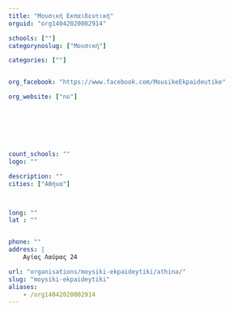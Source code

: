 ```yaml
---
title: "Μουσική Εκπαιδευτική"
orguid: "org14042020002914"

schools: [""]
categorynoslug: ["Μουσική"]

categories: [""]


org_facebook: "https://www.facebook.com/MousikeEkpaideutike"

org_website: ["no"]







count_schools: ""
logo: ""

description: ""
cities: ["Αθήνα"]



long: ""
lat : ""


phone: ""
address: |
    Αγίας Λαύρας 24

url: "organisations/moysiki-ekpaideytiki/athina/"
slug: "moysiki-ekpaideytiki"
aliases:
    - /org14042020002914
---
```



